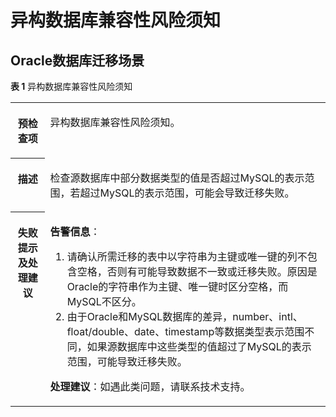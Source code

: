 # 异构数据库兼容性风险须知<a name="drs_11_0402"></a>

## Oracle数据库迁移场景<a name="section1238917511343"></a>

**表 1**  异构数据库兼容性风险须知

<a name="table18108192214474"></a>
<table><tbody><tr id="row19108192294711"><th class="firstcol" valign="top" width="11%" id="mcps1.2.3.1.1"><p id="p191087222477"><a name="p191087222477"></a><a name="p191087222477"></a><strong id="b13108162214473"><a name="b13108162214473"></a><a name="b13108162214473"></a>预检查项</strong></p>
</th>
<td class="cellrowborder" valign="top" width="89%" headers="mcps1.2.3.1.1 "><p id="p01081022104711"><a name="p01081022104711"></a><a name="p01081022104711"></a>异构数据库兼容性风险须知。</p>
</td>
</tr>
<tr id="row3108132254714"><th class="firstcol" valign="top" width="11%" id="mcps1.2.3.2.1"><p id="p1710810224473"><a name="p1710810224473"></a><a name="p1710810224473"></a><strong id="b510892211472"><a name="b510892211472"></a><a name="b510892211472"></a>描述</strong></p>
</th>
<td class="cellrowborder" valign="top" width="89%" headers="mcps1.2.3.2.1 "><p id="p15372705185323"><a name="p15372705185323"></a><a name="p15372705185323"></a>检查源数据库中部分数据类型的值是否超过MySQL的表示范围，若超过MySQL的表示范围，可能会导致迁移失败。</p>
</td>
</tr>
<tr id="row212432224711"><th class="firstcol" valign="top" width="11%" id="mcps1.2.3.3.1"><p id="p1412462211472"><a name="p1412462211472"></a><a name="p1412462211472"></a><strong id="b111246227470"><a name="b111246227470"></a><a name="b111246227470"></a>失败提示及<strong id="b15891153114115"><a name="b15891153114115"></a><a name="b15891153114115"></a>处理建议</strong></strong></p>
</th>
<td class="cellrowborder" valign="top" width="89%" headers="mcps1.2.3.3.1 "><p id="p12833144912248"><a name="p12833144912248"></a><a name="p12833144912248"></a><strong id="b383384952415"><a name="b383384952415"></a><a name="b383384952415"></a>告警信息</strong>：</p>
<a name="ol19679107251"></a><a name="ol19679107251"></a><ol id="ol19679107251"><li>请确认所需迁移的表中以字符串为主键或唯一键的列不包含空格，否则有可能导致数据不一致或迁移失败。原因是Oracle的字符串作为主键、唯一键时区分空格，而MySQL不区分。</li><li>由于Oracle和MySQL数据库的差异，number、intl、float/double、date、timestamp等数据类型表示范围不同，如果源数据库中这些类型的值超过了MySQL的表示范围，可能导致迁移失败。</li></ol>
<p id="p1392595254319"><a name="p1392595254319"></a><a name="p1392595254319"></a><strong id="b109251352134317"><a name="b109251352134317"></a><a name="b109251352134317"></a>处理建议</strong>：如遇此类问题，请联系技术支持。</p>
</td>
</tr>
</tbody>
</table>

